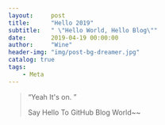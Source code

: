 ```yaml
---
layout:     post
title:      "Hello 2019"
subtitle:   " \"Hello World, Hello Blog\""
date:       2019-04-19 00:00:00
author:     "Wine"
header-img: "img/post-bg-dreamer.jpg"
catalog: true
tags:
    - Meta
---
```


> “Yeah It's on. ”
>
> Say Hello To GitHub Blog World~~
